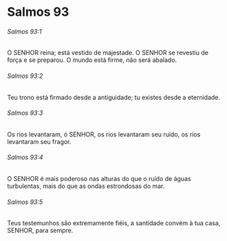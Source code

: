 # Salmos 93

###### Salmos 93:1

O SENHOR reina; está vestido de majestade. O SENHOR se revestiu de força e se preparou. O mundo está firme, não será abalado.

###### Salmos 93:2

Teu trono está firmado desde a antiguidade; tu existes desde a eternidade.

###### Salmos 93:3

Os rios levantaram, ó SENHOR, os rios levantaram seu ruído, os rios levantaram seu fragor.

###### Salmos 93:4

O SENHOR é mais poderoso nas alturas do que o ruído de águas turbulentas, mais do que as ondas estrondosas do mar.

###### Salmos 93:5

Teus testemunhos são extremamente fiéis, a santidade convém à tua casa, SENHOR, para sempre.

